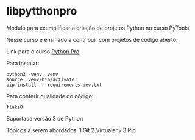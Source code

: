 # libpytthonpro
Módulo para exemplificar a criação de projetos Python no curso PyTools

Nesse curso é ensinado a contribuir com projetos de código aberto.

Link para o curso [Python Pro](https://www.python.pro.br/)

Para instalar:
```console
python3 -venv .venv
source .venv/bin/activate
pip install -r requirements-dev.txt
```

Para conferir qualidade do código:

```console
flake8
```

Suportada versão 3 de Python

Tópicos a serem abordados:
1.Git
2.Virtualenv
3.Pip